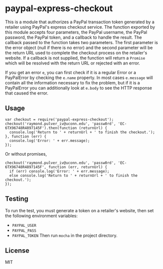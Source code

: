 # paypal-express-checkout

This is a module that authorizes a PayPal transaction token generated by a retailer using PayPal's express checkout service. The function exported by this module accepts four parameters, the PayPal username, the PayPal password, the PayPal token, and a callback to handle the result. The callback passed to the function takes two parameters. The first parameter is the error object (null if there is no error) and the second parameter will be the return URL used to complete the checkout process on the retailer's website. If a callback is not supplied, the function will return a `Promise` which will be resolved with the return URL or rejected with an error.

If you get an error `e`, you can first check if it is a regular Error or a PayPalError by checking the `e.name` property. In most cases `e.message` will contain all the information necessary to fix the problem, but if it is a PayPalError you can additionally look at `e.body` to see the HTTP response that caused the error.

## Usage
```
var checkout = require('paypal-express-checkout');
checkout('raymond.pulver_iv@uconn.edu', 'passw0rd', 'EC-6TX96748R4897145F').then(function (returnUrl) {
  console.log('Return to ' + returnUrl + ' to finish the checkout.');
}, function (err) {
  console.log('Error: ' + err.message);
});
```
Or without promises,
```
checkout('raymond.pulver_iv@uconn.edu', 'passw0rd', 'EC-6TX96748R4897145F', function (err, returnUrl) {
  if (err) console.log('Error: ' + err.message);
  else console.log('Return to ' + returnUrl + ' to finish the checkout.');
});
```

## Testing
To run the test, you must generate a token on a retailer's website, then set the following environment variables:
- `PAYPAL_USER`
- `PAYPAL_PASS`
- `PAYPAL_TOKEN`
Then run `mocha` in the project directory.

## License
MIT
